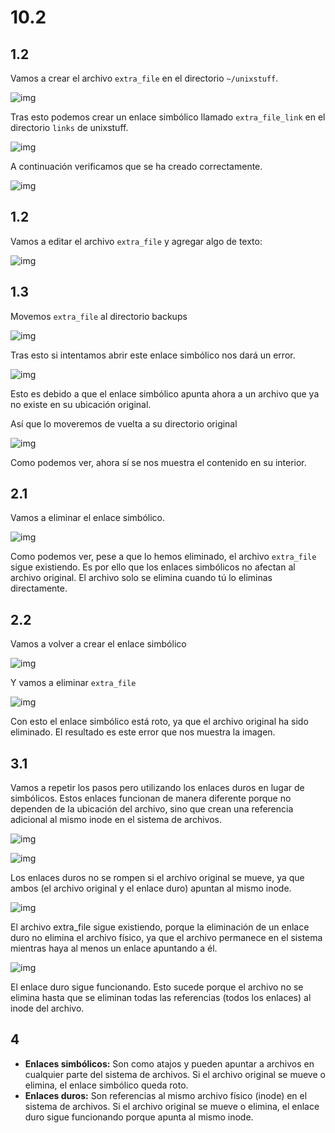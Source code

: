 # 10.2

## 1.2
Vamos a crear el archivo `extra_file` en el directorio `~/unixstuff`.

![img]()

Tras esto podemos crear un enlace simbólico llamado `extra_file_link` en el directorio `links` de unixstuff.

![img]()

A continuación verificamos que se ha creado correctamente.

![img]()

## 1.2
Vamos a editar el archivo `extra_file` y agregar algo de texto:

![img]()

## 1.3
Movemos `extra_file` al directorio backups

![img]()

Tras esto si intentamos abrir este enlace simbólico nos dará un error.

![img]()

Esto es debido a que el enlace simbólico apunta ahora a un archivo que ya no existe en su ubicación original.

Así que lo moveremos de vuelta a su directorio original

![img]()

Como podemos ver, ahora sí se nos muestra el contenido en su interior.


## 2.1
Vamos a eliminar el enlace simbólico.

![img]()

Como podemos ver, pese a que lo hemos eliminado, el archivo `extra_file` sigue existiendo. Es por ello que los enlaces simbólicos no afectan al archivo original. El archivo solo  se elimina cuando tú lo eliminas directamente.

## 2.2
Vamos a volver a crear el enlace simbólico

![img]()

Y vamos a eliminar `extra_file`

![img]()

Con esto el enlace simbólico está roto, ya que el archivo original ha sido eliminado. El resultado es este error que nos muestra la imagen.


## 3.1
Vamos a repetir los pasos pero utilizando los enlaces duros en lugar de simbólicos. Estos enlaces funcionan de manera diferente porque no dependen de la ubicación del archivo, sino que crean una referencia adicional al mismo inode en el sistema de archivos.

![img]()

![img]()

Los enlaces duros no se rompen si el archivo original se mueve, ya que ambos (el archivo original y el enlace duro) apuntan al mismo inode.

![img]()

El archivo extra_file sigue existiendo, porque la eliminación de un enlace duro no elimina el archivo físico, ya que el archivo permanece en el sistema mientras haya al menos un enlace apuntando a él.

![img]()

El enlace duro sigue funcionando. Esto sucede porque el archivo no se elimina hasta que se eliminan todas las referencias (todos los enlaces) al inode del archivo.


## 4
- **Enlaces simbólicos:** Son como atajos y pueden apuntar a archivos en cualquier parte del sistema de archivos. Si el archivo original se mueve o elimina, el enlace simbólico queda roto.
- **Enlaces duros:** Son referencias al mismo archivo físico (inode) en el sistema de archivos. Si el archivo original se mueve o elimina, el enlace duro sigue funcionando porque apunta al mismo inode.